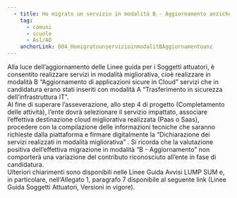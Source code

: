 ```yaml
---
  - title: Ho migrato un servizio in modalità B - Aggiornamento anziché in modalità A - Trasferimento, come inizialmente dichiarato in candidatura. Cosa dovrò fare in vista dell'asseverazione?
    tag:
      - comuni
      - scuole
      - Asl/AO
    anchorLink: 004_HomigratounservizioinmodalitBAggiornamentoanz
---
```


Alla luce dell’aggiornamento delle Linee guida per i Soggetti attuatori, è consentito realizzare servizi in modalità migliorativa, cioè realizzare in modalità B “Aggiornamento di applicazioni sicure in Cloud” servizi che in candidatura erano stati inseriti con modalità A “Trasferimento in sicurezza dell’infrastruttura IT”.  
Al fine di superare l’asseverazione, allo step 4 di progetto (Completamento delle attività), l’ente dovrà selezionare il servizio impattato, associare l’effettiva destinazione cloud migliorativa realizzata (Paas o Saas), procedere con la compilazione delle informazioni tecniche che saranno richieste dalla piattaforma e firmare digitalmente la “Dichiarazione dei servizi realizzati in modalità migliorativa” . 
Si ricorda che la valutazione positiva dell’effettiva migrazione in modalità “B - Aggiornamento” non comporterà una variazione del contributo riconosciuto all’ente in fase di candidatura.  
Ulteriori chiarimenti sono disponibili nelle Linee Guida Avvisi LUMP SUM e, in particolare, nell'Allegato 1, paragrafo 7 disponibile al seguente link (Linee Guida Soggetti Attuatori, Versioni in vigore).
